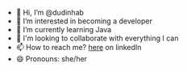- 👋 Hi, I’m @dudinhab
- 👀 I’m interested in becoming a developer
- 🌱 I’m currently learning Java
- 💞️ I'm looking to collaborate with everything I can
- 📫 How to reach me? [here](https://www.linkedin.com/in/maria-eduarda-barone/) on linkedIn
- 😄 Pronouns: she/her

<!---
dudinhab/dudinhab is a ✨ special ✨ repository because its `README.md` (this file) appears on your GitHub profile.
You can click the Preview link to take a look at your changes.
--->
